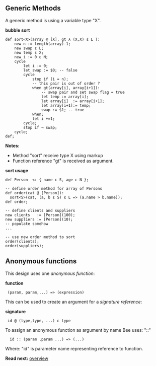## Generic Methods

A generic method is using a variable type "X". 

**bubble sort**

```
def sort<X>(array @ [X], gt λ (X,X) ε L ):
    new n := length(array)-1;
    new swap ε L;
    new temp ε X;
    new i := 0 ε N;
    cycle
        let i := 0;
        let swap := $0; -- false
        cycle 
            stop if (i = n);
            -- this pair is out of order ?
            when gt(array[i], array[i+1]):
                -- swap pair and set swap flag = true
                let temp := array[i];
                let array[i]  := array[i+1];
                let array[i+1]:= temp;
                swap := $1; -- true
            when;
            let i +=1;
        cycle; 
        stop if ¬ swap;
    cycle;
def;
```

**Notes:**

* Method "sort" receive type X using markup <X> 
* Function reference "gt" is received as argument.

**sort usage**

```
def Person  <: { name ε S, age ε N };

-- define order method for array of Persons
def order(cat @ [Person]):
  sort<S>(cat, (a, b ε S) ε L => (a.name > b.name));
def order;

-- define clients and suppliers
new clients   := [Person](100);
new suppliers := [Person](10);
-- populate somehow
...

-- use new order method to sort
order(clients);
order(suppliers);
```

## Anonymous functions

This design uses one _anonymous function_:


**function**
```
 (param, param,...) => (expression)
```

This can be used to create an argument for a _signature reference_:

**signature**
```
 id @ (type,type, ...) ε type
```

To assign an anonymous function as argument by name Bee uses: "::"

```
  id :: (param ,param ...) => (...)
```

Where: "id" is parameter name representing reference to function.

**Read next:** [overview](../syntax/overview.md)